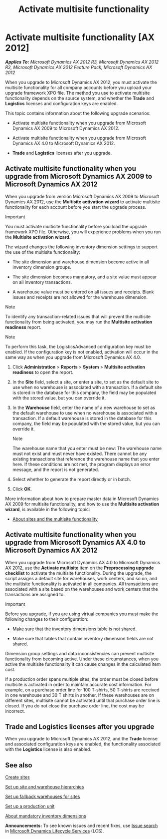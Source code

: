 ﻿---
title: Activate multisite functionality
TOCTitle: Activate multisite functionality
ms:assetid: 6556a4c9-0f16-4ddf-95f7-1cfd85f9baac
ms:mtpsurl: https://technet.microsoft.com/en-us/library/Hh242191(v=AX.60)
ms:contentKeyID: 36056586
ms.date: 04/18/2014
mtps_version: v=AX.60
f1_keywords:
- site
- location
- multisite
---

# Activate multisite functionality [AX 2012]


_**Applies To:** Microsoft Dynamics AX 2012 R3, Microsoft Dynamics AX 2012 R2, Microsoft Dynamics AX 2012 Feature Pack, Microsoft Dynamics AX 2012_

When you upgrade to Microsoft Dynamics AX 2012, you must activate the multisite functionality for all company accounts before you upload your upgrade framework XPO file. The method you use to activate multisite functionality depends on the source system, and whether the **Trade** and **Logistics** licenses and configuration keys are enabled.

This topic contains information about the following upgrade scenarios:

  - Activate multisite functionality when you upgrade from Microsoft Dynamics AX 2009 to Microsoft Dynamics AX 2012.

  - Activate multisite functionality when you upgrade from Microsoft Dynamics AX 4.0 to Microsoft Dynamics AX 2012.

  - **Trade** and **Logistics** licenses after you upgrade.

## Activate multisite functionality when you upgrade from Microsoft Dynamics AX 2009 to Microsoft Dynamics AX 2012

When you upgrade from version Microsoft Dynamics AX 2009 to Microsoft Dynamics AX 2012, use the **Multisite activation wizard** to activate multisite functionality for each account before you start the upgrade process.


> [!IMPORTANT]
> <P>You must activate multisite functionality before you load the upgrade framework XPO file. Otherwise, you will experience problems when you run the <STRONG>Multisite activation wizard</STRONG>.</P>



The wizard changes the following inventory dimension settings to support the use of the multisite functionality:

  - The site dimension and warehouse dimension become active in all inventory dimension groups.

  - The site dimension becomes mandatory, and a site value must appear on all inventory transactions.

  - A warehouse value must be entered on all issues and receipts. Blank issues and receipts are not allowed for the warehouse dimension.


> [!NOTE]
> <P>To identify any transaction-related issues that will prevent the multisite functionality from being activated, you may run the <STRONG>Multisite activation readiness</STRONG> report.</P>




> [!NOTE]
> <P>To perform this task, the LogisticsAdvanced configuration key must be enabled. If the configuration key is not enabled, activation will occur in the same way as when you upgrade from Microsoft Dynamics AX 4.0.</P>



1.  Click **Administration** \> **Reports** \> **System** \> **Multisite activation readiness** to open the report.

2.  In the **Site** field, select a site, or enter a site, to set as the default site to use when no warehouse is associated with a transaction. If a default site is stored in the database for this company, the field may be populated with the stored value, but you can override it.

3.  In the **Warehouse** field, enter the name of a new warehouse to set as the default warehouse to use when no warehouse is associated with a transaction. If a default warehouse is stored in the database for this company, the field may be populated with the stored value, but you can override it.
    

    > [!NOTE]
    > <P>The warehouse name that you enter must be new: The warehouse name must not exist and must never have existed. There cannot be any existing transactions that reference the warehouse name that you enter here. If these conditions are not met, the program displays an error message, and the report is not generated.</P>



4.  Select whether to generate the report directly or in batch.

5.  Click **OK**.

More information about how to prepare master data in Microsoft Dynamics AX 2009 for multisite functionality, and how to use the **Multisite activation wizard**, is available in the following topic:

  - [About sites and the multisite functionality](about-sites-and-the-multisite-functionality.md)

## Activate multisite functionality when you upgrade from Microsoft Dynamics AX 4.0 to Microsoft Dynamics AX 2012

When you upgrade from Microsoft Dynamics AX 4.0 to Microsoft Dynamics AX 2012, use the **Activate multisite** item on the **Preprocessing upgrade checklist** to activate the multisite functionality. During the upgrade, the script assigns a default site for warehouses, work centers, and so on, and the multisite functionality is activated in all companies. All transactions are associated with a site based on the warehouses and work centers that the transactions are assigned to.


> [!IMPORTANT]
> <P>Before you upgrade, if you are using virtual companies you must make the following changes to their configuration:</P>
> <UL>
> <LI>
> <P>Make sure that the inventory dimensions table is not shared.</P>
> <LI>
> <P>Make sure that tables that contain inventory dimension fields are not shared.</P></LI></UL>
> <P>Dimension group settings and data inconsistencies can prevent multisite functionality from becoming active. Under these circumstances, when you active the multisite functionality it can cause changes in the calculated item cost.</P>
> <P>If a production order spans multiple sites, the order must be closed before multisite is activated in order to maintain accurate cost information. For example, on a purchase order line for 100 T-shirts, 50 T-shirts are received in one warehouse and 30 T shirts in another. If these warehouses are on different sites, multisite cannot be activated until that purchase order line is closed. If you do not close the purchase order line, the cost may be incorrect.</P>



## Trade and Logistics licenses after you upgrade

When you upgrade to Microsoft Dynamics AX 2012, and the **Trade** license and associated configuration keys are enabled, the functionality associated with the **Logistics** license is also enabled.

## See also

[Create sites](create-sites.md)

[Set up site and warehouse hierarchies](set-up-site-and-warehouse-hierarchies.md)

[Set up fallback warehouses for sites](set-up-fallback-warehouses-for-sites.md)

[Set up a production unit](set-up-a-production-unit.md)

[About mandatory inventory dimensions](about-mandatory-inventory-dimensions.md)

  
**Announcements:** To see known issues and recent fixes, use [Issue search](http://go.microsoft.com/fwlink/?linkid=389258) in [Microsoft Dynamics Lifecycle Services](http://go.microsoft.com/fwlink/?linkid=306505) (LCS).

